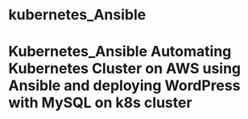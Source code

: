 # kubernetes_Ansible
# Kubernetes_Ansible Automating Kubernetes Cluster on AWS using Ansible and deploying WordPress with MySQL on k8s cluster
